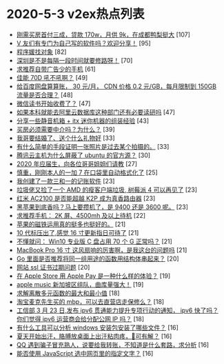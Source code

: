 # 2020-5-3 v2ex热点列表

+ [刚需买房首付三成，贷款 170w，月供 9k，在成都鸭梨挺大](https://www.v2ex.com/t/668178#reply107) [107]
+ [V 友们有专门为自己写的软件吗？欢迎分享！](https://www.v2ex.com/t/668184#reply95) [95]
+ [程序媛找对象](https://www.v2ex.com/t/668311#reply82) [82]
+ [深圳是不是每隔一段时间就要修路呀！](https://www.v2ex.com/t/668188#reply70) [70]
+ [求推荐自带广告少的手机](https://www.v2ex.com/t/668260#reply61) [61]
+ [佳能 70D 吼不吼啊？](https://www.v2ex.com/t/668182#reply49) [49]
+ [给百度网盘算算账， 30 元/月， CDN 价格 0.2 元/GB，每月限制到 150GB 流量是否合理？](https://www.v2ex.com/t/668225#reply48) [48]
+ [微信读书开始收费了？](https://www.v2ex.com/t/668216#reply47) [47]
+ [如果本科就能去阿里云数据库这种部门还有必要读研吗](https://www.v2ex.com/t/668222#reply47) [47]
+ [分享一些静音机箱 + itx 迷你机器的组装经验](https://www.v2ex.com/t/668180#reply43) [43]
+ [买房必须需要中介吗？为什么？](https://www.v2ex.com/t/668202#reply39) [39]
+ [我哥要结婚了、送个什么礼物好](https://www.v2ex.com/t/668204#reply33) [33]
+ [有什么简单的手段证明一张照片是过去某个拍摄的。](https://www.v2ex.com/t/668284#reply33) [33]
+ [腾讯云主机为什么屏蔽了 ubuntu 的官方源？](https://www.v2ex.com/t/668232#reply30) [30]
+ [2020 年应届生，向各位哥哥姐姐们请教](https://www.v2ex.com/t/668175#reply27) [27]
+ [慎重，刚刚本人的一加 7 在口袋里自动格式化了](https://www.v2ex.com/t/668321#reply25) [25]
+ [我创建了一款三和一的记账软件](https://www.v2ex.com/t/668219#reply23) [23]
+ [垃圾佬又捡了一个 AMD 的瘦客户端垃圾, 树莓派 4 可以再见了](https://www.v2ex.com/t/668259#reply23) [23]
+ [红米 AC2100 是否能超越 K2P 成为真香路由器](https://www.v2ex.com/t/668286#reply23) [23]
+ [黑苹果到底香吗？马上要攒机了，是 9400 还是 3600 呢。](https://www.v2ex.com/t/668313#reply23) [23]
+ [求推荐手机： 2K 屏、4500mh 及以上待机](https://www.v2ex.com/t/668247#reply22) [22]
+ [苹果的磁铁运用真的挺多也挺好的。](https://www.v2ex.com/t/668176#reply21) [21]
+ [10 代标压出了,感觉 16 寸更新指日可待了](https://www.v2ex.com/t/668213#reply21) [21]
+ [不懂就问： Win10 专业版 C 盘占用 70 个 G 正常吗？](https://www.v2ex.com/t/668236#reply21) [21]
+ [MacBook Pro 16 寸 这风扇响的厉害啊，是我这台的问题吗](https://www.v2ex.com/t/668282#reply21) [21]
+ [Go 里面是否推荐将同一组用途的函数用结构体串起来？](https://www.v2ex.com/t/668276#reply20) [20]
+ [网站 ssl 证书过期问题](https://www.v2ex.com/t/668294#reply20) [20]
+ [在 Apple Store 用 Apple Pay 是一种什么样的体验？](https://www.v2ex.com/t/668250#reply19) [19]
+ [apple music 新加坡区组队，曲库量强大！](https://www.v2ex.com/t/668262#reply19) [19]
+ [求解离散多元函数的最大和最小值](https://www.v2ex.com/t/668220#reply18) [18]
+ [淘宝麦克先生买的 mbp，可以去直营店走保修么？](https://www.v2ex.com/t/668243#reply18) [18]
+ [工信部 3 月 23 日,发布 ipv6 贯通能力提升专项行动的通知， ipv6 快了吗？ 你们觉得 ipv6 运营商会给分配公网 IP 吗？](https://www.v2ex.com/t/668320#reply18) [18]
+ [有什么工具可以分析 windows 安装包安装了哪些文件？](https://www.v2ex.com/t/668239#reply16) [16]
+ [夏天开始出汗，胳膊放桌面上出汗粘肉疼，🤔可有解？](https://www.v2ex.com/t/668240#reply16) [16]
+ [QQ 遇到骗子冒充熟人，说要给我转账，不知道是什么套路，求分析](https://www.v2ex.com/t/668242#reply16) [16]
+ [能否使用 JavaScript 选中网页里的指定文字？](https://www.v2ex.com/t/668269#reply16) [16]
